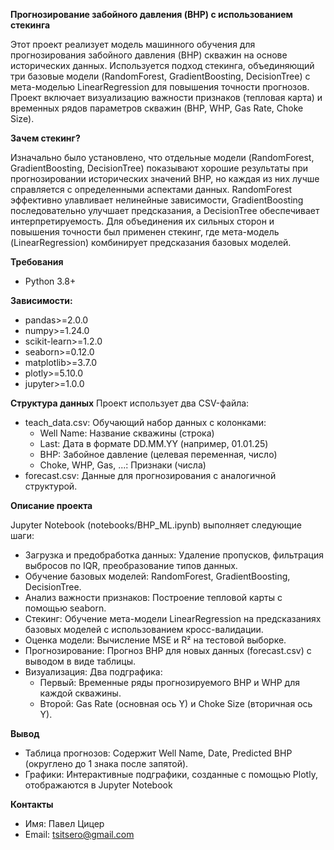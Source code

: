**Прогнозирование забойного давления (BHP) с использованием стекинга**

Этот проект реализует модель машинного обучения для прогнозирования забойного давления (BHP) скважин на основе исторических данных. Используется подход стекинга, объединяющий три базовые модели (RandomForest, GradientBoosting, DecisionTree) с мета-моделью LinearRegression для повышения точности прогнозов. Проект включает визуализацию важности признаков (тепловая карта) и временных рядов параметров скважин (BHP, WHP, Gas Rate, Choke Size).

**Зачем стекинг?**

Изначально было установлено, что отдельные модели (RandomForest, GradientBoosting, DecisionTree) показывают хорошие результаты при прогнозировании исторических значений BHP, но каждая из них лучше справляется с определенными аспектами данных. RandomForest эффективно улавливает нелинейные зависимости, GradientBoosting последовательно улучшает предсказания, а DecisionTree обеспечивает интерпретируемость. Для объединения их сильных сторон и повышения точности был применен стекинг, где мета-модель (LinearRegression) комбинирует предсказания базовых моделей.

**Требования**
- Python 3.8+

**Зависимости:**
- pandas>=2.0.0
- numpy>=1.24.0
- scikit-learn>=1.2.0
- seaborn>=0.12.0
- matplotlib>=3.7.0
- plotly>=5.10.0
- jupyter>=1.0.0

**Структура данных**
Проект использует два CSV-файла:
- teach_data.csv: Обучающий набор данных с колонками:
  - Well Name: Название скважины (строка)
  - Last: Дата в формате DD.MM.YY (например, 01.01.25)
  - BHP: Забойное давление (целевая переменная, число)
  - Choke, WHP, Gas, ...: Признаки (числа)
- forecast.csv: Данные для прогнозирования с аналогичной структурой.

**Описание проекта**

Jupyter Notebook (notebooks/BHP_ML.ipynb) выполняет следующие шаги:
- Загрузка и предобработка данных: Удаление пропусков, фильтрация выбросов по IQR, преобразование типов данных.
- Обучение базовых моделей: RandomForest, GradientBoosting, DecisionTree.
- Анализ важности признаков: Построение тепловой карты с помощью seaborn.
- Стекинг: Обучение мета-модели LinearRegression на предсказаниях базовых моделей с использованием кросс-валидации.
- Оценка модели: Вычисление MSE и R² на тестовой выборке.
- Прогнозирование: Прогноз BHP для новых данных (forecast.csv) с выводом в виде таблицы.
- Визуализация: Два подграфика:
  - Первый: Временные ряды прогнозируемого BHP и WHP для каждой скважины.
  - Второй: Gas Rate (основная ось Y) и Choke Size (вторичная ось Y).

**Вывод**
- Таблица прогнозов: Содержит Well Name, Date, Predicted BHP (округлено до 1 знака после запятой).
- Графики: Интерактивные подграфики, созданные с помощью Plotly, отображаются в Jupyter Notebook

**Контакты**
- Имя: Павел Цицер
- Email: tsitsero@gmail.com
